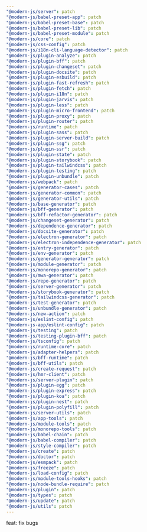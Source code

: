 ```yaml
---
"@modern-js/server": patch
"@modern-js/babel-preset-app": patch
"@modern-js/babel-preset-base": patch
"@modern-js/babel-preset-lib": patch
"@modern-js/babel-preset-module": patch
"@modern-js/core": patch
"@modern-js/css-config": patch
"@modern-js/i18n-cli-language-detector": patch
"@modern-js/plugin-analyze": patch
"@modern-js/plugin-bff": patch
"@modern-js/plugin-changeset": patch
"@modern-js/plugin-docsite": patch
"@modern-js/plugin-esbuild": patch
"@modern-js/plugin-fast-refresh": patch
"@modern-js/plugin-fetch": patch
"@modern-js/plugin-i18n": patch
"@modern-js/plugin-jarvis": patch
"@modern-js/plugin-less": patch
"@modern-js/plugin-micro-frontend": patch
"@modern-js/plugin-proxy": patch
"@modern-js/plugin-router": patch
"@modern-js/runtime": patch
"@modern-js/plugin-sass": patch
"@modern-js/plugin-server-build": patch
"@modern-js/plugin-ssg": patch
"@modern-js/plugin-ssr": patch
"@modern-js/plugin-state": patch
"@modern-js/plugin-storybook": patch
"@modern-js/plugin-tailwindcss": patch
"@modern-js/plugin-testing": patch
"@modern-js/plugin-unbundle": patch
"@modern-js/webpack": patch
"@modern-js/generator-cases": patch
"@modern-js/generator-common": patch
"@modern-js/generator-utils": patch
"@modern-js/base-generator": patch
"@modern-js/bff-generator": patch
"@modern-js/bff-refactor-generator": patch
"@modern-js/changeset-generator": patch
"@modern-js/dependence-generator": patch
"@modern-js/docsite-generator": patch
"@modern-js/electron-generator": patch
"@modern-js/electron-independence-generator": patch
"@modern-js/entry-generator": patch
"@modern-js/env-generator": patch
"@modern-js/generator-generator": patch
"@modern-js/module-generator": patch
"@modern-js/monorepo-generator": patch
"@modern-js/mwa-generator": patch
"@modern-js/repo-generator": patch
"@modern-js/server-generator": patch
"@modern-js/storybook-generator": patch
"@modern-js/tailwindcss-generator": patch
"@modern-js/test-generator": patch
"@modern-js/unbundle-generator": patch
"@modern-js/new-action": patch
"@modern-js/eslint-config": patch
"@modern-js-app/eslint-config": patch
"@modern-js/testing": patch
"@modern-js/testing-plugin-bff": patch
"@modern-js/tsconfig": patch
"@modern-js/runtime-core": patch
"@modern-js/adapter-helpers": patch
"@modern-js/bff-runtime": patch
"@modern-js/bff-utils": patch
"@modern-js/create-request": patch
"@modern-js/hmr-client": patch
"@modern-js/server-plugin": patch
"@modern-js/plugin-egg": patch
"@modern-js/plugin-express": patch
"@modern-js/plugin-koa": patch
"@modern-js/plugin-nest": patch
"@modern-js/plugin-polyfill": patch
"@modern-js/server-utils": patch
"@modern-js/app-tools": patch
"@modern-js/module-tools": patch
"@modern-js/monorepo-tools": patch
"@modern-js/babel-chain": patch
"@modern-js/babel-compiler": patch
"@modern-js/style-compiler": patch
"@modern-js/create": patch
"@modern-js/doctor": patch
"@modern-js/esmpack": patch
"@modern-js/freeze": patch
"@modern-js/load-config": patch
"@modern-js/module-tools-hooks": patch
"@modern-js/node-bundle-require": patch
"@modern-js/plugin": patch
"@modern-js/types": patch
"@modern-js/update": patch
"@modern-js/utils": patch
---
```


feat: fix bugs
